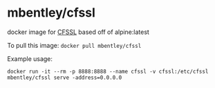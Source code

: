 # mbentley/cfssl

docker image for [CFSSL](https://github.com/cloudflare/cfssl)
based off of alpine:latest

To pull this image:
`docker pull mbentley/cfssl`

Example usage:

```
docker run -it --rm -p 8888:8888 --name cfssl -v cfssl:/etc/cfssl mbentley/cfssl serve -address=0.0.0.0
```
